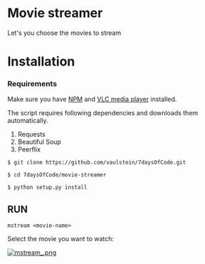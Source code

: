# Movie streamer

Let's you choose the movies to stream

# Installation

### Requirements

Make sure you have [NPM](https://docs.npmjs.com/getting-started/installing-node) and [VLC media player](http://www.videolan.org) installed.

The script requires following dependencies and downloads them automatically.

1. Requests
2. Beautiful Soup
3. Peerflix


```
$ git clone https://github.com/vaulstein/7daysOfCode.git
```    
```
$ cd 7daysOfCode/movie-streamer
```    
```   
$ python setup.py install
```
    
## RUN

    mstream <movie-name>
    
Select the movie you want to watch:

[![mstream_.png](https://s4.postimg.org/5mpsgr5zh/mstream.png)](https://postimg.org/image/d2p22jtop/)